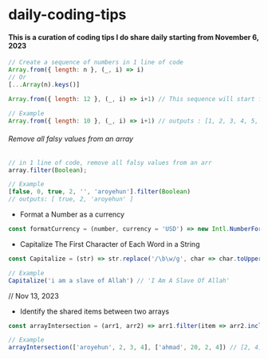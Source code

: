 # daily-coding-tips
#### This is a curation of coding tips I do share daily starting from November 6, 2023

```javascript
// Create a sequence of numbers in 1 line of code
Array.from({ length: n }, (_, i) => i)
// Or
[...Array(n).keys()]

Array.from({ length: 12 }, (_, i) => i+1) // This sequence will start from 1

// Example
Array.from({ length: 10 }, (_, i) => i+1) // outputs : [1, 2, 3, 4, 5, 6, 7, 8, 9, 10]
```
###### Remove all falsy values from an array <!--Nov 9 -->
```javascript
// in 1 line of code, remove all falsy values from an arr
array.filter(Boolean);

// Example
[false, 0, true, 2, '', 'aroyehun'].filter(Boolean)
// outputs: [ true, 2, 'aroyehun' ]
```

* Format a Number as a currency
```javascript
const formatCurrency = (number, currency = 'USD') => new Intl.NumberFormat('en-US', { style: 'currency', currency }).format(number);
```

* Capitalize The First Character of Each Word in a String
```javascript
const Capitalize = (str) => str.replace('/\b\w/g', char => char.toUpperCase())

// Example
Capitalize('i am a slave of Allah') // 'I Am A Slave Of Allah'
```
// Nov 13, 2023
* Identify the shared items between two arrays
```javascript
const arrayIntersection = (arr1, arr2) => arr1.filter(item => arr2.includes(item));

// Example
arrayIntersection(['aroyehun', 2, 3, 4], ['ahmad', 20, 2, 4]) // [2, 4]
```
